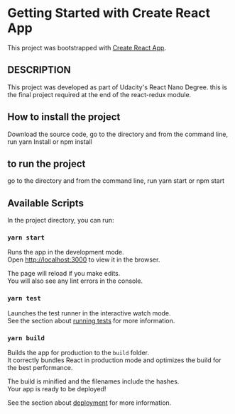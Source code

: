 # Getting Started with Create React App

This project was bootstrapped with [Create React App](https://github.com/facebook/create-react-app).

## DESCRIPTION

This project was developed as part of Udacity's React Nano Degree.
this is the final project required at the end of the react-redux module.


## How to install the project

Download the source code, go to the directory and from the 
command line, run yarn Install or npm install 

## to run the project
go to the directory and from the 
command line, run yarn start or npm start

## Available Scripts

In the project directory, you can run:

### `yarn start`

Runs the app in the development mode.\
Open [http://localhost:3000](http://localhost:3000) to view it in the browser.

The page will reload if you make edits.\
You will also see any lint errors in the console.

### `yarn test`

Launches the test runner in the interactive watch mode.\
See the section about [running tests](https://facebook.github.io/create-react-app/docs/running-tests) for more information.

### `yarn build`

Builds the app for production to the `build` folder.\
It correctly bundles React in production mode and optimizes the build for the best performance.

The build is minified and the filenames include the hashes.\
Your app is ready to be deployed!

See the section about [deployment](https://facebook.github.io/create-react-app/docs/deployment) for more information.
